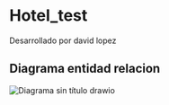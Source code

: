 # Hotel_test
Desarrollado por david lopez

## Diagrama entidad relacion


![Diagrama sin título drawio](https://github.com/DavidLopF/Hotel_test/assets/71913304/dab48ecb-0a74-4a7c-8575-fe2c3e070ada)
